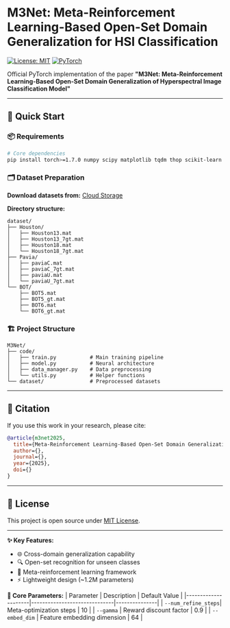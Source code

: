 
# M3Net: Meta-Reinforcement Learning-Based Open-Set Domain Generalization for HSI Classification

[![License: MIT](https://img.shields.io/badge/License-MIT-yellow.svg)](https://opensource.org/licenses/MIT)
[![PyTorch](https://img.shields.io/badge/PyTorch-≥1.7.0-red.svg)](https://pytorch.org)

Official PyTorch implementation of the paper **"M3Net: Meta-Reinforcement Learning-Based Open-Set Domain Generalization of Hyperspectral Image Classification Model"**

---

## 🚀 Quick Start

### 📦 Requirements
```bash
# Core dependencies
pip install torch>=1.7.0 numpy scipy matplotlib tqdm thop scikit-learn
```

### 🗂 Dataset Preparation
**Download datasets from:** [Cloud Storage](https://www.jianguoyun.com/p/DSs6tk4Q4pXJDBiagvMFIAA)

**Directory structure:**
```
dataset/
├── Houston/
│   ├── Houston13.mat
│   ├── Houston13_7gt.mat
│   ├── Houston18.mat
│   └── Houston18_7gt.mat
├── Pavia/
│   ├── paviaC.mat
│   ├── paviaC_7gt.mat
│   ├── paviaU.mat
│   └── paviaU_7gt.mat
└── BOT/
    ├── BOT5.mat
    ├── BOT5_gt.mat
    ├── BOT6.mat
    └── BOT6_gt.mat
```

### 🏗 Project Structure
```
M3Net/
├── code/
│   ├── train.py           # Main training pipeline
│   ├── model.py           # Neural architecture
│   ├── data_manager.py    # Data preprocessing
│   └── utils.py           # Helper functions
└── dataset/               # Preprocessed datasets
```

---

## 📖 Citation
If you use this work in your research, please cite:
```bibtex
@article{m3net2025,
  title={Meta-Reinforcement Learning-Based Open-Set Domain Generalization for HSI Classification},
  author={},
  journal={},
  year={2025},
  doi={}
}
```

---

## 📜 License
This project is open source under [MIT License](LICENSE).

---

**✨ Key Features:**
- 🌐 Cross-domain generalization capability
- 🔍 Open-set recognition for unseen classes
- 🤖 Meta-reinforcement learning framework
- ⚡ Lightweight design (~1.2M parameters)


**🧩 Core Parameters:**
| Parameter          | Description                  | Default Value |
|---------------------|------------------------------|---------------|
| `--num_refine_steps`| Meta-optimization steps      | 10            |
| `--gamma`           | Reward discount factor       | 0.9           |
| `--embed_dim`       | Feature embedding dimension  | 64            |

```
